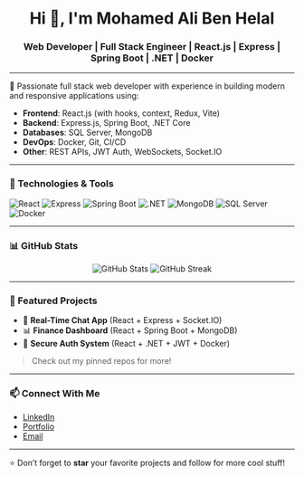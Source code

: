 <h1 align="center">Hi 👋, I'm Mohamed Ali Ben Helal</h1>
<h3 align="center">Web Developer | Full Stack Engineer | React.js | Express | Spring Boot | .NET | Docker</h3>

---

🌟 Passionate full stack web developer with experience in building modern and responsive applications using:

- **Frontend**: React.js (with hooks, context, Redux, Vite)
- **Backend**: Express.js, Spring Boot, .NET Core
- **Databases**: SQL Server, MongoDB
- **DevOps**: Docker, Git, CI/CD
- **Other**: REST APIs, JWT Auth, WebSockets, Socket.IO

---

### 🚀 Technologies & Tools
![React](https://img.shields.io/badge/-React-61DAFB?logo=react&logoColor=white&style=for-the-badge)
![Express](https://img.shields.io/badge/-Express-000000?logo=express&logoColor=white&style=for-the-badge)
![Spring Boot](https://img.shields.io/badge/-Spring%20Boot-6DB33F?logo=springboot&logoColor=white&style=for-the-badge)
![.NET](https://img.shields.io/badge/-DotNet-512BD4?logo=dotnet&logoColor=white&style=for-the-badge)
![MongoDB](https://img.shields.io/badge/-MongoDB-47A248?logo=mongodb&logoColor=white&style=for-the-badge)
![SQL Server](https://img.shields.io/badge/-SQL%20Server-CC2927?logo=microsoftsqlserver&logoColor=white&style=for-the-badge)
![Docker](https://img.shields.io/badge/-Docker-2496ED?logo=docker&logoColor=white&style=for-the-badge)

---

### 📊 GitHub Stats
<p align="center">
  <img src="https://github-readme-stats.vercel.app/api?username=your-username&show_icons=true&theme=github_dark" alt="GitHub Stats" />
  <img src="https://github-readme-streak-stats.herokuapp.com/?user=your-username&theme=github-dark&hide_border=false" alt="GitHub Streak" />
</p>

---

### 📂 Featured Projects
- 💬 **Real-Time Chat App** (React + Express + Socket.IO)
- 📊 **Finance Dashboard** (React + Spring Boot + MongoDB)
- 🔐 **Secure Auth System** (React + .NET + JWT + Docker)

> Check out my pinned repos for more!

---

### 📫 Connect With Me
- [LinkedIn](https://www.linkedin.com/in/your-profile)
- [Portfolio](https://your-portfolio-link.com)
- [Email](mailto:your.email@example.com)

---

⭐️ Don’t forget to **star** your favorite projects and follow for more cool stuff!

